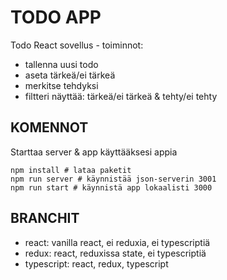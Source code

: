 

# TODO APP

Todo React sovellus - toiminnot:
- tallenna uusi todo
- aseta tärkeä/ei tärkeä
- merkitse tehdyksi
- filtteri näyttää: tärkeä/ei tärkeä & tehty/ei tehty

## KOMENNOT
Starttaa server & app  käyttääksesi appia
```
npm install # lataa paketit
npm run server # käynnistää json-serverin 3001
npm run start # käynnistä app lokaalisti 3000
```

## BRANCHIT

- react: vanilla react, ei reduxia, ei typescriptiä
- redux: react, reduxissa state, ei typescriptiä
- typescript:  react, redux, typescript

